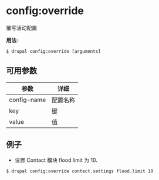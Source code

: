 # config:override
覆写活动配置

**用法:**
```
$ drupal config:override [arguments]
```

## 可用参数
参数 | 详细
---------|-------------
config-name | 配置名称
key | 键
value | 值

## 例子
* 设置 Contact 模块 flood limit 为 10.
```
$ drupal config:override contact.settings flood.limit 10
```
